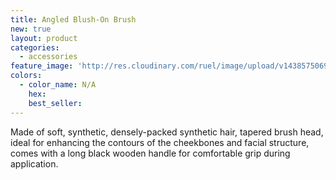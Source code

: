 ```yaml
---
title: Angled Blush-On Brush
new: true
layout: product
categories:
  - accessories
feature_image: 'http://res.cloudinary.com/ruel/image/upload/v1438575069/fs/angledBrush.jpg'
colors:
  - color_name: N/A
    hex:
    best_seller:
---
```



Made of soft, synthetic, densely-packed synthetic hair, tapered brush head, ideal for enhancing the contours of the cheekbones and facial structure, comes with a long black wooden handle for comfortable grip during application.
